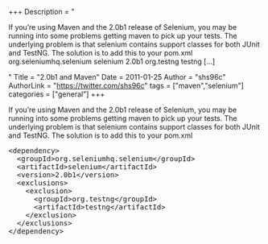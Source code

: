 +++
Description = "<p>If you’re using Maven and the 2.0b1 release of Selenium, you may be running into some problems getting maven to pick up your tests. The underlying problem is that selenium contains support classes for both JUnit and TestNG. The solution is to add this to your pom.xml <dependency> <groupId>org.seleniumhq.selenium</groupId> <artifactId>selenium</artifactId> <version>2.0b1</version> <exclusions> <exclusion> <groupId>org.testng</groupId> <artifactId>testng</artifactId> […]</p>"
Title = "2.0b1 and Maven"
Date = 2011-01-25
Author = "shs96c"
AuthorLink = "https://twitter.com/shs96c"
tags = ["maven","selenium"]
categories = ["general"]
+++

<p>If you&#8217;re using Maven and the 2.0b1 release of Selenium, you may be running into some problems getting maven to pick up your tests. The underlying problem is that selenium contains support classes for both JUnit and TestNG. The solution is to add this to your pom.xml</p>
<pre>&lt;dependency&gt;
  &lt;groupId&gt;org.seleniumhq.selenium&lt;/groupId&gt;
  &lt;artifactId&gt;selenium&lt;/artifactId&gt;
  &lt;version&gt;2.0b1&lt;/version&gt;
  &lt;exclusions&gt;
    &lt;exclusion&gt;
      &lt;groupId&gt;org.testng&lt;/groupId&gt;
      &lt;artifactId&gt;testng&lt;/artifactId&gt;
    &lt;/exclusion&gt;
  &lt;/exclusions&gt;
&lt;/dependency&gt;</pre>

